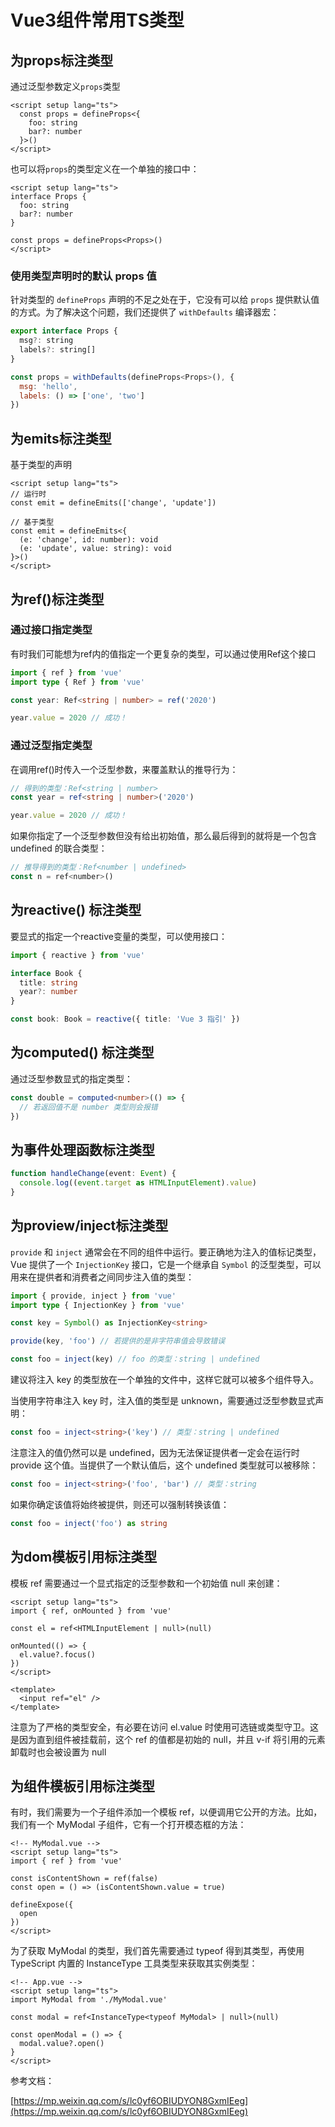 # Vue3组件常用TS类型

## 为props标注类型

通过泛型参数定义`props`类型
```vue
<script setup lang="ts">
  const props = defineProps<{
    foo: string
    bar?: number
  }>()
</script>
```

也可以将`props`的类型定义在一个单独的接口中：
```vue
<script setup lang="ts">
interface Props {
  foo: string
  bar?: number
}

const props = defineProps<Props>()
</script>
```

### 使用类型声明时的默认 props 值
针对类型的 `defineProps` 声明的不足之处在于，它没有可以给 `props` 提供默认值的方式。为了解决这个问题，我们还提供了 `withDefaults` 编译器宏：
```js
export interface Props {
  msg?: string
  labels?: string[]
}

const props = withDefaults(defineProps<Props>(), {
  msg: 'hello',
  labels: () => ['one', 'two']
})
```

## 为emits标注类型
基于类型的声明
```vue
<script setup lang="ts">
// 运行时
const emit = defineEmits(['change', 'update'])

// 基于类型
const emit = defineEmits<{
  (e: 'change', id: number): void
  (e: 'update', value: string): void
}>()
</script>
```

## 为ref()标注类型

### 通过接口指定类型
有时我们可能想为ref内的值指定一个更复杂的类型，可以通过使用Ref这个接口
```ts
import { ref } from 'vue'
import type { Ref } from 'vue'

const year: Ref<string | number> = ref('2020')

year.value = 2020 // 成功！
```

### 通过泛型指定类型
在调用ref()时传入一个泛型参数，来覆盖默认的推导行为：
```ts
// 得到的类型：Ref<string | number>
const year = ref<string | number>('2020')

year.value = 2020 // 成功！
```

如果你指定了一个泛型参数但没有给出初始值，那么最后得到的就将是一个包含 undefined 的联合类型：
```js
// 推导得到的类型：Ref<number | undefined>
const n = ref<number>()
```

## 为reactive() 标注类型
要显式的指定一个reactive变量的类型，可以使用接口：
```ts
import { reactive } from 'vue'

interface Book {
  title: string
  year?: number
}

const book: Book = reactive({ title: 'Vue 3 指引' })
```

## 为computed() 标注类型
通过泛型参数显式的指定类型：
```ts
const double = computed<number>(() => {
  // 若返回值不是 number 类型则会报错
})
```

## 为事件处理函数标注类型
```ts
function handleChange(event: Event) {
  console.log((event.target as HTMLInputElement).value)
}
```

## 为proview/inject标注类型
`provide` 和 `inject` 通常会在不同的组件中运行。要正确地为注入的值标记类型，Vue 提供了一个 `InjectionKey` 接口，它是一个继承自 `Symbol` 的泛型类型，可以用来在提供者和消费者之间同步注入值的类型：

```ts
import { provide, inject } from 'vue'
import type { InjectionKey } from 'vue'

const key = Symbol() as InjectionKey<string>

provide(key, 'foo') // 若提供的是非字符串值会导致错误

const foo = inject(key) // foo 的类型：string | undefined
```

建议将注入 key 的类型放在一个单独的文件中，这样它就可以被多个组件导入。

当使用字符串注入 key 时，注入值的类型是 unknown，需要通过泛型参数显式声明：

```ts
const foo = inject<string>('key') // 类型：string | undefined
```
注意注入的值仍然可以是 undefined，因为无法保证提供者一定会在运行时 provide 这个值。当提供了一个默认值后，这个 undefined 类型就可以被移除：
```ts
const foo = inject<string>('foo', 'bar') // 类型：string
```
如果你确定该值将始终被提供，则还可以强制转换该值：
```ts
const foo = inject('foo') as string
```

## 为dom模板引用标注类型
模板 ref 需要通过一个显式指定的泛型参数和一个初始值 null 来创建：
```vue
<script setup lang="ts">
import { ref, onMounted } from 'vue'

const el = ref<HTMLInputElement | null>(null)

onMounted(() => {
  el.value?.focus()
})
</script>

<template>
  <input ref="el" />
</template>
```

注意为了严格的类型安全，有必要在访问 el.value 时使用可选链或类型守卫。这是因为直到组件被挂载前，这个 ref 的值都是初始的 null，并且 v-if 将引用的元素卸载时也会被设置为 null

## 为组件模板引用标注类型
有时，我们需要为一个子组件添加一个模板 ref，以便调用它公开的方法。比如，我们有一个 MyModal 子组件，它有一个打开模态框的方法：

```vue
<!-- MyModal.vue -->
<script setup lang="ts">
import { ref } from 'vue'

const isContentShown = ref(false)
const open = () => (isContentShown.value = true)

defineExpose({
  open
})
</script>
```

为了获取 MyModal 的类型，我们首先需要通过 typeof 得到其类型，再使用 TypeScript 内置的 InstanceType 工具类型来获取其实例类型：

```vue
<!-- App.vue -->
<script setup lang="ts">
import MyModal from './MyModal.vue'

const modal = ref<InstanceType<typeof MyModal> | null>(null)

const openModal = () => {
  modal.value?.open()
}
</script>
```

参考文档：

[https://mp.weixin.qq.com/s/lc0yf6OBIUDYON8GxmIEeg](https://mp.weixin.qq.com/s/lc0yf6OBIUDYON8GxmIEeg)
